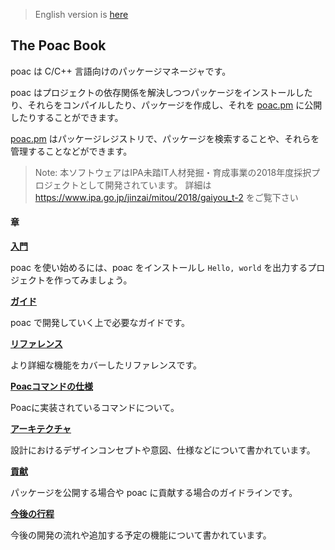 > English version is [here](https://doc.poac.pm/en/)

## The Poac Book

poac は C/C++ 言語向けのパッケージマネージャです。

poac はプロジェクトの依存関係を解決しつつパッケージをインストールしたり、それらをコンパイルしたり、パッケージを作成し、それを [poac.pm](https://poac.io) に公開したりすることができます。

[poac.pm](https://poac.io) はパッケージレジストリで、パッケージを検索することや、それらを管理することなどができます。

> Note: 本ソフトウェアはIPA未踏IT人材発掘・育成事業の2018年度採択プロジェクトとして開発されています。
詳細は https://www.ipa.go.jp/jinzai/mitou/2018/gaiyou_t-2 をご覧下さい


#### 章
**[入門](getting-started/README.md)**

poac を使い始めるには、poac をインストールし `Hello, world` を出力するプロジェクトを作ってみましょう。


**[ガイド](guide/README.md)**

poac で開発していく上で必要なガイドです。


**[リファレンス](reference/README.md)**

より詳細な機能をカバーしたリファレンスです。

**[Poacコマンドの仕様](poac-commands/README.md)**

Poacに実装されているコマンドについて。


**[アーキテクチャ](architecture/README.md)**

設計におけるデザインコンセプトや意図、仕様などについて書かれています。


**[貢献](contribution/README.md)**

パッケージを公開する場合や poac に貢献する場合のガイドラインです。


**[今後の行程](roadmap/README.md)**

今後の開発の流れや追加する予定の機能について書かれています。

